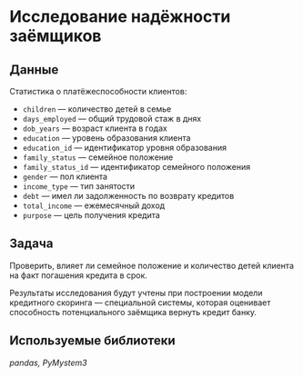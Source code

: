 # Исследование надёжности заёмщиков
## Данные
Статистика о платёжеспособности клиентов:
- `children` — количество детей в семье
- `days_employed` — общий трудовой стаж в днях
- `dob_years` — возраст клиента в годах
- `education` — уровень образования клиента
- `education_id` — идентификатор уровня образования
- `family_status` — семейное положение
- `family_status_id` — идентификатор семейного положения
- `gender` — пол клиента
- `income_type` — тип занятости
- `debt` — имел ли задолженность по возврату кредитов
- `total_income` — ежемесячный доход
- `purpose` — цель получения кредита

## Задача
Проверить, влияет ли семейное положение и количество детей клиента на факт погашения кредита в срок.

Результаты исследования будут учтены при построении модели кредитного скоринга — специальной системы, которая оценивает способность потенциального заёмщика вернуть кредит банку.

## Используемые библиотеки
*pandas, PyMystem3*
